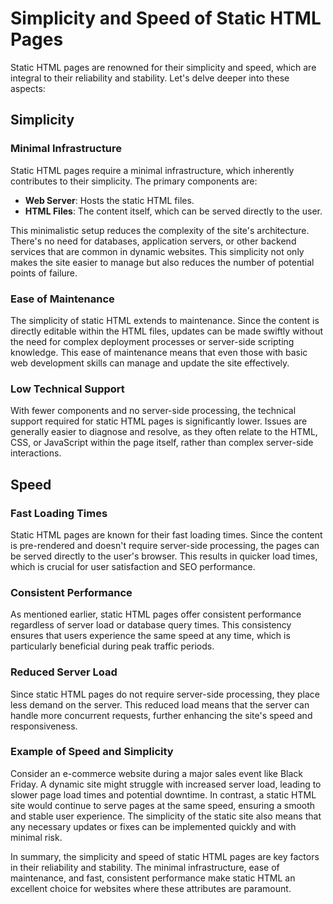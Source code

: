 # Simplicity and Speed of Static HTML Pages

Static HTML pages are renowned for their simplicity and speed, which are integral to their reliability and stability. Let's delve deeper into these aspects:

## Simplicity

### Minimal Infrastructure
Static HTML pages require a minimal infrastructure, which inherently contributes to their simplicity. The primary components are:

- **Web Server**: Hosts the static HTML files.
- **HTML Files**: The content itself, which can be served directly to the user.

This minimalistic setup reduces the complexity of the site's architecture. There's no need for databases, application servers, or other backend services that are common in dynamic websites. This simplicity not only makes the site easier to manage but also reduces the number of potential points of failure.

### Ease of Maintenance
The simplicity of static HTML extends to maintenance. Since the content is directly editable within the HTML files, updates can be made swiftly without the need for complex deployment processes or server-side scripting knowledge. This ease of maintenance means that even those with basic web development skills can manage and update the site effectively.

### Low Technical Support
With fewer components and no server-side processing, the technical support required for static HTML pages is significantly lower. Issues are generally easier to diagnose and resolve, as they often relate to the HTML, CSS, or JavaScript within the page itself, rather than complex server-side interactions.

## Speed

### Fast Loading Times
Static HTML pages are known for their fast loading times. Since the content is pre-rendered and doesn't require server-side processing, the pages can be served directly to the user's browser. This results in quicker load times, which is crucial for user satisfaction and SEO performance.

### Consistent Performance
As mentioned earlier, static HTML pages offer consistent performance regardless of server load or database query times. This consistency ensures that users experience the same speed at any time, which is particularly beneficial during peak traffic periods.

### Reduced Server Load
Since static HTML pages do not require server-side processing, they place less demand on the server. This reduced load means that the server can handle more concurrent requests, further enhancing the site's speed and responsiveness.

### Example of Speed and Simplicity
Consider an e-commerce website during a major sales event like Black Friday. A dynamic site might struggle with increased server load, leading to slower page load times and potential downtime. In contrast, a static HTML site would continue to serve pages at the same speed, ensuring a smooth and stable user experience. The simplicity of the static site also means that any necessary updates or fixes can be implemented quickly and with minimal risk.

In summary, the simplicity and speed of static HTML pages are key factors in their reliability and stability. The minimal infrastructure, ease of maintenance, and fast, consistent performance make static HTML an excellent choice for websites where these attributes are paramount.

